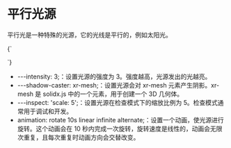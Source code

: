 # 平行光源

平行光是一种特殊的光源，它的光线是平行的，例如太阳光。


<CodeLive>
{`
<style>
  xr-directional-light {
    ---intensity: 3;
    ---shadow-caster: xr-mesh;
    ---inspect: 'scale: 5';
    animation: rotate 10s linear infinite alternate;
  }
  @keyframes rotate {
    from {
      ---diffuse: red;
      ---alpha: 0;
      ---beta: 0;
    }
    30% {
      ---diffuse: yellow;
      ---beta: 80;
    }
    60% {
      ---diffuse: blue;
      ---beta: 30;
    }
    to {
      ---diffuse: green;
      ---alpha: 360;
    }
  }
</style>

<xr-scene env-intensity="0.05" background="#000">
  <xr-gui>
    <xr-gui-folder source="xr-directional-light"></xr-gui-folder>
  </xr-gui>

  <xr-camera radius="3"></xr-camera>
  <xr-directional-light></xr-directional-light>

  <xr-mesh geometry="primitive://sphere" position="-1 0 0"></xr-mesh>
  <xr-mesh geometry="primitive://box" position="1 0 0"></xr-mesh>
  <xr-mesh geometry="primitive://plane?size=10" position="0 -0.8 0" rotation="90 0 0"></xr-mesh>
  <xr-loading>
    <div class='loading'></div>
  </xr-loading>
</xr-scene>
`}
</CodeLive>


- ---intensity: 3;：设置光源的强度为 3。强度越高，光源发出的光越亮。
- ---shadow-caster: xr-mesh;：设置光源会对 xr-mesh 元素产生阴影。xr-mesh 是 solidx.js 中的一个元素，用于创建一个 3D 几何体。
- ---inspect: 'scale: 5';：设置光源在检查模式下的缩放比例为 5。检查模式通常用于调试和开发。
- animation: rotate 10s linear infinite alternate;：设置一个动画，使光源进行旋转。这个动画会在 10 秒内完成一次旋转，旋转速度是线性的，动画会无限次重复，且每次重复时动画方向会交替改变。